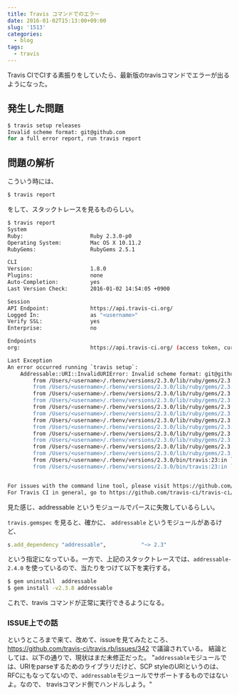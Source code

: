 ```yaml
---
title: Travis コマンドでのエラー
date: 2016-01-02T15:13:00+09:00
slug: '1513'
categories:
  - blog
tags:
  - travis
---
```



Travis CIでCIする素振りをしていたら、最新版のtravisコマンドでエラーが出るようになった。

## 発生した問題

```sh
$ travis setup releases
Invalid scheme format: git@github.com
for a full error report, run travis report
```

## 問題の解析

こういう時には、
```sh
$ travis report
```
をして、スタックトレースを見るものらしい。

```sh
$ travis report
System
Ruby:                     Ruby 2.3.0-p0
Operating System:         Mac OS X 10.11.2
RubyGems:                 RubyGems 2.5.1

CLI
Version:                  1.8.0
Plugins:                  none
Auto-Completion:          yes
Last Version Check:       2016-01-02 14:54:05 +0900

Session
API Endpoint:             https://api.travis-ci.org/
Logged In:                as "<username>"
Verify SSL:               yes
Enterprise:               no

Endpoints
org:                      https://api.travis-ci.org/ (access token, current)

Last Exception
An error occurred running `travis setup`:
    Addressable::URI::InvalidURIError: Invalid scheme format: git@github.com
        from /Users/<username>/.rbenv/versions/2.3.0/lib/ruby/gems/2.3.0/gems/addressable-2.4.0/lib/addressable/uri.rb:867:in `scheme='
        from /Users/<username>/.rbenv/versions/2.3.0/lib/ruby/gems/2.3.0/gems/addressable-2.4.0/lib/addressable/uri.rb:795:in `block in initialize'
        from /Users/<username>/.rbenv/versions/2.3.0/lib/ruby/gems/2.3.0/gems/addressable-2.4.0/lib/addressable/uri.rb:2302:in `defer_validation'
        from /Users/<username>/.rbenv/versions/2.3.0/lib/ruby/gems/2.3.0/gems/addressable-2.4.0/lib/addressable/uri.rb:792:in `initialize'
        from /Users/<username>/.rbenv/versions/2.3.0/lib/ruby/gems/2.3.0/gems/addressable-2.4.0/lib/addressable/uri.rb:135:in `new'
        from /Users/<username>/.rbenv/versions/2.3.0/lib/ruby/gems/2.3.0/gems/addressable-2.4.0/lib/addressable/uri.rb:135:in `parse'
        from /Users/<username>/.rbenv/versions/2.3.0/lib/ruby/gems/2.3.0/gems/travis-1.8.0/lib/travis/cli/repo_command.rb:71:in `detect_slug'
        from /Users/<username>/.rbenv/versions/2.3.0/lib/ruby/gems/2.3.0/gems/travis-1.8.0/lib/travis/cli/repo_command.rb:60:in `find_slug'
        from /Users/<username>/.rbenv/versions/2.3.0/lib/ruby/gems/2.3.0/gems/travis-1.8.0/lib/travis/cli/repo_command.rb:21:in `setup'
        from /Users/<username>/.rbenv/versions/2.3.0/lib/ruby/gems/2.3.0/gems/travis-1.8.0/lib/travis/cli/command.rb:197:in `execute'
        from /Users/<username>/.rbenv/versions/2.3.0/lib/ruby/gems/2.3.0/gems/travis-1.8.0/lib/travis/cli.rb:64:in `run'
        from /Users/<username>/.rbenv/versions/2.3.0/lib/ruby/gems/2.3.0/gems/travis-1.8.0/bin/travis:18:in `<top (required)>'
        from /Users/<username>/.rbenv/versions/2.3.0/bin/travis:23:in `load'
        from /Users/<username>/.rbenv/versions/2.3.0/bin/travis:23:in `<main>'


For issues with the command line tool, please visit https://github.com/travis-ci/travis.rb/issues.
For Travis CI in general, go to https://github.com/travis-ci/travis-ci/issues or email support@travis-ci.com.
```

見た感じ、addressable というモジュールでパースに失敗しているらしい。

`travis.gemspec` を見ると、確かに、 `addressable` というモジュールがあるけど、
```ruby
s.add_dependency "addressable",           "~> 2.3"
```
という指定になっている。一方で、上記のスタックトレースでは、`addressable-2.4.0` を使っているので、当たりをつけて以下を実行する。

```sh
$ gem uninstall  addressable
$ gem install -v2.3.8 addressable
```

これで、travis コマンドが正常に実行できるようになる。

### ISSUE上での話

というところまで来て、改めて、issueを見てみたところ、<https://github.com/travis-ci/travis.rb/issues/342> で議論されている。
結論としては、以下の通りで、現状はまだ未修正だった。
"`addressable`モジュールでは、URIをparseするためのライブラリだけど、SCP styleのURIというのは、RFCにもなってないので、`addressable`モジュールでサポートするものではないよ。なので、 travisコマンド側でハンドルしよう。"

